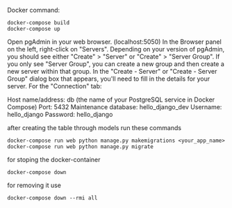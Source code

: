 Docker command:

```
docker-compose build
docker-compose up
```

Open pgAdmin in your web browser. (localhost:5050)
In the Browser panel on the left, right-click on "Servers".
Depending on your version of pgAdmin, you should see either "Create" > "Server" or "Create" > "Server Group". If you only see "Server Group", you can create a new group and then create a new server within that group.
In the "Create - Server" or "Create - Server Group" dialog box that appears, you'll need to fill in the details for your server.
For the "Connection" tab:

Host name/address: db (the name of your PostgreSQL service in Docker Compose)
Port: 5432
Maintenance database: hello_django_dev
Username: hello_django
Password: hello_django

after creating the table through models run these commands
```
docker-compose run web python manage.py makemigrations <your_app_name>
docker-compose run web python manage.py migrate
```

for stoping the docker-container
```
docker-compose down
```
for removing it use
```
docker-compose down --rmi all
```

